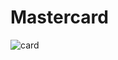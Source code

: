 # Mastercard


![card](https://user-images.githubusercontent.com/109318303/232572914-0149bdbc-8719-44d9-b26e-bbb16e01c96d.png)

